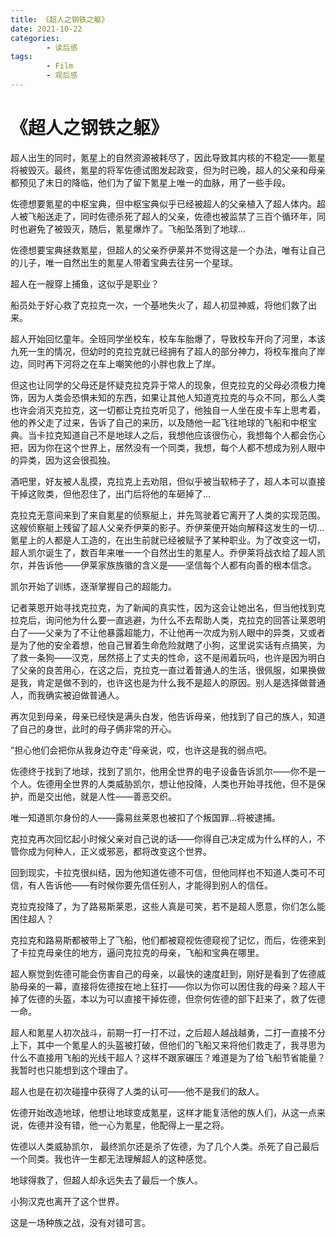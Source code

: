 ```yaml
---
title: 《超人之钢铁之躯》
date: 2021-10-22
categories:
        - 读后感
tags:
        - Film
        - 观后感
---
```


# 《超人之钢铁之躯》

超人出生的同时，氪星上的自然资源被耗尽了，因此导致其内核的不稳定——氪星将被毁灭。最终，氪星的将军佐德试图发起政变，但为时已晚，超人的父亲和母亲都预见了末日的降临，他们为了留下氪星上唯一的血脉，用了一些手段。

佐德想要氪星的中枢宝典，但中枢宝典似乎已经被超人的父亲植入了超人体内。超人被飞船送走了，同时佐德杀死了超人的父亲，佐德也被监禁了三百个循环年，同时也避免了被毁灭，随后，氪星爆炸了。飞船坠落到了地球...

佐德想要宝典拯救氪星，但超人的父亲乔伊莱并不觉得这是一个办法，唯有让自己的儿子，唯一自然出生的氪星人带着宝典去往另一个星球。

超人在一艘穿上捕鱼，这似乎是职业？

船员处于好心救了克拉克一次，一个基地失火了，超人初显神威，将他们救了出来。

超人开始回忆童年。全班同学坐校车，校车车胎爆了，导致校车开向了河里，本该九死一生的情况，但幼时的克拉克就已经拥有了超人的部分神力，将校车推向了岸边，同时再下河将之在车上嘲笑他的小胖也救上了岸。

但这也让同学的父母还是怀疑克拉克异于常人的现象，但克拉克的父母必须极力掩饰，因为人类会恐惧未知的东西，如果让其他人知道克拉克的与众不同，那么人类也许会消灭克拉克，这一切都让克拉克听见了，他独自一人坐在皮卡车上思考着，他的养父走了过来，告诉了自己的来历，以及随他一起飞往地球的飞船和中枢宝典。当卡拉克知道自己不是地球人之后，我想他应该很伤心，我想每个人都会伤心把，因为你在这个世界上，居然没有一个同类，我想，每个人都不想成为别人眼中的异类，因为这会很孤独。

酒吧里，好友被人乱摸，克拉克上去劝阻，但似乎被当软柿子了，超人本可以直接干掉这败类，但他忍住了，出门后将他的车砸掉了...

克拉克无意间来到了来自氪星的侦察艇上，并先驾驶着它离开了人类的实现范围。这艘侦察艇上残留了超人父亲乔伊莱的影子。乔伊莱便开始向解释这发生的一切...氪星上的人都是人工造的，在出生前就已经被赋予了某种职业。为了改变这一切，超人凯尔诞生了，数百年来唯一一个自然出生的氪星人。乔伊莱将战衣给了超人凯尔，并告诉他——伊莱家族族徽的含义是——坚信每个人都有向善的根本信念。

凯尔开始了训练，逐渐掌握自己的超能力。

记者莱恩开始寻找克拉克，为了新闻的真实性，因为这会让她出名，但当他找到克拉克后，询问他为什么要一直逃避，为什么不去帮助人类，克拉克的回答让莱恩明白了——父亲为了不让他暴露超能力，不让他再一次成为别人眼中的异类，又或者是为了他的安全着想，他自己冒着生命危险就瞎了小狗，这里说实话有点搞笑，为了救一条狗——汉克，居然搭上了丈夫的性命，这不是闹着玩吗，也许是因为明白了父亲的良苦用心，在这之后，克拉克一直过着普通人的生活，很佩服，如果换做是我，肯定是做不到的，也许这也是为什么我不是超人的原因。别人是选择做普通人，而我确实被迫做普通人。

再次见到母亲，母亲已经快是满头白发，他告诉母亲，他找到了自己的族人，知道了自己的身世，此时的母子俩非常的开心。

”担心他们会把你从我身边夺走“母亲说，哎，也许这是我的弱点吧。

佐德终于找到了地球，找到了凯尔，他用全世界的电子设备告诉凯尔——你不是一个人。佐德用全世界的人类威胁凯尔，想让他投降，人类也开始寻找他，但不是保护，而是交出他，就是人性——善恶交织。

唯一知道凯尔身份的人——露易丝莱恩也被扣了个叛国罪...将被逮捕。

克拉克再次回忆起小时候父亲对自己说的话——你得自己决定成为什么样的人，不管你成为何种人，正义或邪恶，都将改变这个世界。

回到现实，卡拉克很纠结，因为他知道佐德不可信，但他同样也不知道人类可不可信，有人告诉他——有时候你要先信任别人，才能得到别人的信任。

克拉克投降了，为了路易斯莱恩，这些人真是可笑，若不是超人愿意，你们怎么能困住超人？

克拉克和路易斯都被带上了飞船，他们都被窥视佐德窥视了记忆，而后，佐德来到了卡拉克母亲住的地方，逼问克拉克的母亲，飞船和宝典在哪里。

超人察觉到佐德可能会伤害自己的母亲，以最快的速度赶到，刚好是看到了佐德威胁母亲的一幕，直接将佐德按在地上狂打——你以为你可以困住我的母亲？超人干掉了佐德的头盔，本以为可以直接干掉佐德，但奈何佐德的部下赶来了，救了佐德一命。

超人和氪星人初次战斗，前期一打一打不过，之后超人越战越勇，二打一直接不分上下，其中一个氪星人的头盔被打破，但他们的飞船又来将他们救走了，我寻思为什么不直接用飞船的光线干超人？这样不跟家碾压？难道是为了给飞船节省能量？我暂时也只能想到这个理由了。

超人也是在初次碰撞中获得了人类的认可——他不是我们的敌人。

佐德开始改造地球，他想让地球变成氪星，这样才能复活他的族人们，从这一点来说，佐德并没有错，他一心为氪星，他配得上一星之将。

佐德以人类威胁凯尔， 最终凯尔还是杀了佐德，为了几个人类。杀死了自己最后一个同类。我也许一生都无法理解超人的这种感觉。

地球得救了，但超人却永远失去了最后一个族人。

小狗汉克也离开了这个世界。

这是一场种族之战，没有对错可言。
